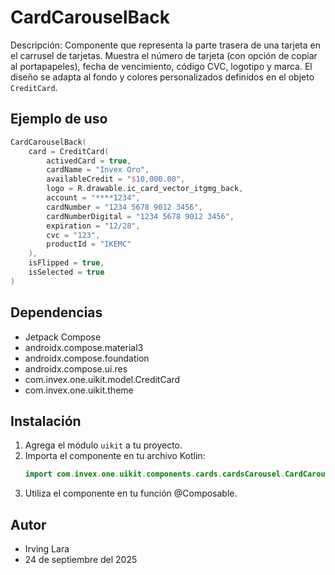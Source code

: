 # CardCarouselBack

Descripción: Componente que representa la parte trasera de una tarjeta en el carrusel de tarjetas. Muestra el número de tarjeta (con opción de copiar al portapapeles), fecha de vencimiento, código CVC, logotipo y marca. El diseño se adapta al fondo y colores personalizados definidos en el objeto `CreditCard`.

## Ejemplo de uso
```kotlin
CardCarouselBack(
    card = CreditCard(
        activedCard = true,
        cardName = "Invex Oro",
        availableCredit = "$10,000.00",
        logo = R.drawable.ic_card_vector_itgmg_back,
        account = "****1234",
        cardNumber = "1234 5678 9012 3456",
        cardNumberDigital = "1234 5678 9012 3456",
        expiration = "12/28",
        cvc = "123",
        productId = "IKEMC"
    ),
    isFlipped = true,
    isSelected = true
)
```

## Dependencias
- Jetpack Compose
- androidx.compose.material3
- androidx.compose.foundation
- androidx.compose.ui.res
- com.invex.one.uikit.model.CreditCard
- com.invex.one.uikit.theme

## Instalación
1. Agrega el módulo `uikit` a tu proyecto.
2. Importa el componente en tu archivo Kotlin:
   ```kotlin
   import com.invex.one.uikit.components.cards.cardsCarousel.CardCarouselBack
   ```
3. Utiliza el componente en tu función @Composable.

## Autor
- Irving Lara
- 24 de septiembre del 2025

